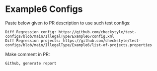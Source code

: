 # Example6 Configs
Paste below given to PR description to use such test configs:
```
Diff Regression config: https://github.com/checkstyle/test-configs/blob/main/IllegalType/Example6/config.xml
Diff Regression projects: https://github.com/checkstyle/test-configs/blob/main/IllegalType/Example6/list-of-projects.properties
```
Make comment in PR:
```
Github, generate report
```
